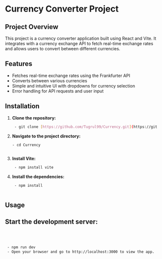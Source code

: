 # Currency Converter Project

## Project Overview

This project is a currency converter application built using React and Vite. It integrates with a currency exchange API to fetch real-time exchange rates and allows users to convert between different currencies.

## Features

- Fetches real-time exchange rates using the Frankfurter API
- Converts between various currencies
- Simple and intuitive UI with dropdowns for currency selection
- Error handling for API requests and user input

## Installation

1. **Clone the repository:**
   ```bash 
    - git clone [https://github.com/Tugrul99/Currency.git](https://github.com/Tugrul99/55792_56866_54740_56367_54743.git)
2. **Navigate to the project directory:**
   ```bash
   - cd Currency
  
3. **Install Vite:**
   ```bash
    - npm install vite
4. **Install the dependencies:**
   ```bash
    - npm install
  
 ## Usage
  ## Start the development server: 
<br>
<br>

   ```bash
    - npm run dev
    - Open your browser and go to http://localhost:3000 to view the app.
